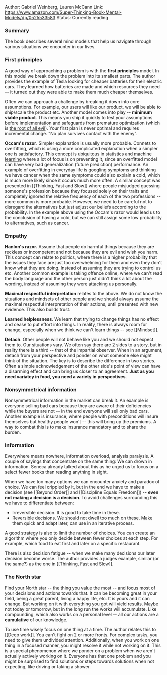Author: Gabriel Weinberg, Lauren McCann
Link: https://www.amazon.com/Super-Thinking-Book-Mental-Models/dp/0525533583
Status: Currently reading

### Summary
The book describes several mind models that help us navigate through various situations we encounter in our lives. 


### First principles
A good way of approaching a problem is with the **first principles** model. In this model we break down the problem into its smallest parts. The author provides the example of Tesla looking for cheaper batteries for their electric cars. They learned how batteries are made and which resources they need -- it turned out they were able to make them much cheaper themselves.

Often we can approach a challenge by breaking it down into core assumptions. For example, our users will like our product, we will be able to ship/scale the product etc. Another model comes into play -- **minimum viable product**. This means you ship it quickly to test your assumptions before implementation and safeguards from premature optimization (which is [the root of all evil](https://wiki.c2.com/?PrematureOptimization)). Your first plan is never optimal and requires incremental change. "No plan survives contact with the enemy".

**Occam's razor**. Simpler explanation is usually more probable. Connets to overfitting, which is using a more complicated explanation when a simpler one is satisfactory. This concept is ubiquitous in statistics and [machine learning](https://www.datarobot.com/wiki/overfitting/) where a lot of focus is on preventing it, since an overfitted model can have very bad generalization (future prediction) performance. An example of overfitting in everyday life is googling symptoms and thinking we have cancer when the same symptoms could also explain a cold, which is much more likely since it occurs much more often. A similar concept was presented in [[Thinking, Fast and Slow]] where people misjudged guessing someone's profession because they focused solely on their traits and completely ignored the relative frequency of each of the two professions -- more common is more probable. However, we need to be careful not to disregard the alternatives but just adjust our beliefs according to the probability. In the example above using the Occam's razor would lead us to the conclusion of having a cold, but we can still assign some low probability to alternatives, such as cancer.

### Empathy
**Hanlon's razor.**  Assume that people do harmful things because they are reckless or incompetent and not because they are evil and wish you harm. This concept can relate to politics, where there is a higher probability that the issues they face are just too overwhelming for them and even they don't know what they are doing. Instead of assuming they are trying to control us etc. Another common example is taking offence online, where we can't read the body language and the other person just didn't think a lot about the wording, instead of assuming they were attacking us personally.

**Maximal respectful interpretation** relates to the above. We do not know the situations and mindsets of other people and we should always assume the maximal respectful interpretation of their actions, until presented with new evidence. This also builds trust.

**Learned helplessness**. We learn that trying to change things has no effect and cease to put effort into things. In reality, there is always room for change, especially when we think we can't learn things -- see [[Mindset]].

**Detach**. Other people will not behave like you and we should not expect them to. Our situations vary. We often say there are 2 sides to a story, but in reality there is a third -- that of the impartial observer. When in an argument, detach from your perspective and ponder on what someone else might think of the situation. The key is to describe the difference in two stories. Often a simple acknowledgement of the other side's point of view can have a disarming effect and can bring us closer to an agreement. **Just as you need variatey in food, you need a variety in perspectives**.


### Nonsymmetrical information
Nonsymmetrical information in the market can break it. An example is everyone selling bad cars because they are aware of their deficiencies while the buyers are not -- in the end everyone will sell only bad cars. Another example is insurance, where people with preconditions will insure themselves but healthy people won't -- this will bring up the premiums. A way to combat this is to make insurance mandatory and to share the burden.


### Information
Everywhere means nowhere, information overload, analysis paralysis. A couple of sayings that concentrate on the same thing: We can drown in information. Seneca already talked about this as he urged us to focus on a select fewer books than reading anything in sight. 

When we have too many options we can encounter anxiety and paradox of choice. We can feel crippled by it, but in the end we have to make a decision (see [[Beyond Order]] and [[Discipline Equals Freedom]]) -- **even not making a decision is a decision**. To avoid challenges surrounding this we have to differentiate between:

- Irreversible decision. It is good to take time in these.
- Reversible decisions. We should not dwell too much on these. Make them quick and adapt later, can use in an iterative process.

A good strategy is also to limit the number of choices. You can create an algorithm where you only decide between fewer choices at each step. For example, which food to eat first and later on a specific restaurant.

There is also decision fatigue -- when we make many decisions our later decision become worse. The author provides a judges example, similar (or the same?) as the one in [[Thinking, Fast and Slow]].


### The North star
Find your North star -- the thing you value the most -- and focus most of your decisions and actions towards that. It can be becoming great in your field, being a great parent, living a happy life, etc. It is yours and it can change. But working on it with everything you got will yield results. Maybe not today or tomorrow, but in the long run the works will accumulate. Like compounding, which also works on a personal level -- all our actions are a **cumulative** of our knowledge.

To use time wisely focus on one thing at a time. The author relates this to [[Deep work]]. You can't fight on 2 or more fronts. For complex tasks, you need to give them undivided attention. Additionally, when you work on one thing in a focused manner, you might resolve it while not working on it. This is a special phenomenon where we ponder on a problem when we aren't actually actively working on it. Everyone has that one problem and you might be surprised to find solutions or steps towards solutions when not expecting, like driving or taking a shower.



